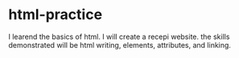 # html-practice

I learend the basics of html.
I will create a recepi website.
the skills demonstrated will be html writing, elements, attributes, and linking.